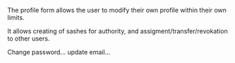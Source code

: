 The profile form allows the user to modify their own profile within their own limits.

It allows creating of sashes for authority, and assigment/transfer/revokation to other users.

Change password...
update email...

